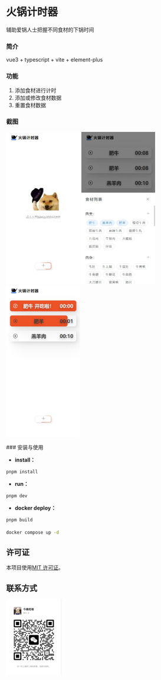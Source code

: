 # 火锅计时器

辅助爱锅人士把握不同食材的下锅时间

### 简介

vue3 + typescript + vite + element-plus

### 功能

1. 添加食材进行计时
2. 添加或修改食材数据
3. 重置食材数据

### 截图
<p float="left">
    <img src="./doc/images/home.jpeg" width="200"  />
    <img src="./doc/images/select_food.jpeg" width="200" />
    <img src="./doc/images/countdown.jpeg" width="200"  />
</p>
### 安装与使用

- **install：**

```bash
pnpm install
```

- **run：**

```bash
pnpm dev
```

- **docker deploy：**

```bash
pnpm build

docker compose up -d
```

## 许可证

本项目使用[MIT 许可证](LICENSE)。

## 联系方式

<img src="./doc/images/wechat.jpg" width="150"  />

